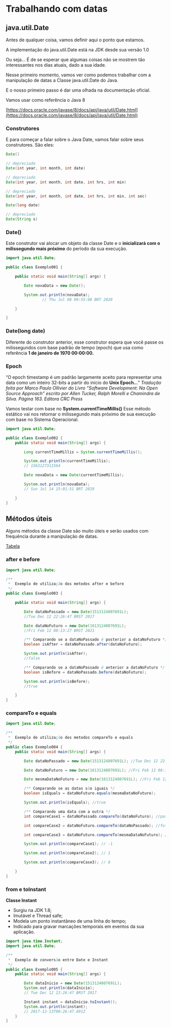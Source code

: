 # Trabalhando com datas

## java.util.Date

Antes de qualquer coisa, vamos definir aqui o ponto
que estamos.

A implementação do java.util.Date está na JDK desde
sua versão 1.0

Ou seja... É de se esperar que algumas coisas não se mostrem tão interessantes nos dias atuais, dado a sua
idade.

Nesse primeiro momento, vamos ver como podemos trabalhar com a manipulação de datas a Classe java.util.Date do Java.

E o nosso primeiro passo é dar uma olhada na documentação oficial.

Vamos usar como referência o Java 8

[https://docs.oracle.com/javase/8/docs/api/java/util/Date.html](https://docs.oracle.com/javase/8/docs/api/java/util/Date.html)

### Construtores

E para começar a falar sobre o Java Date, vamos falar
sobre seus construtores. São eles:

```java
Date()

// depreciado
Date(int year, int month, int date)

// depreciado
Date(int year, int month, int date, int hrs, int min)

// depreciado
Date(int year, int month, int date, int hrs, int min, int sec)

Date(long date)

// depreciado
Date(String s)
```

### Date()

Este construtor vai alocar um objeto da classe Date e o
**inicializará com o milissegundo mais próximo** do período da sua execução.

```java
import java.util.Date;

public class Exemplo001 {

    public static void main(String[] args) {

        Date novaData = new Date();

        System.out.println(novaData);
				// Thu Jul 08 09:55:08 BRT 2020

    }

}
```

### Date(long date)

Diferente do construtor anterior, esse construtor espera
que você passe os milissegundos com base padrão de
tempo (epoch) que usa como referência **1 de janeiro
de 1970 00:00:00.**

### Epoch

“O epoch timestamp é um padrão largamente aceito
para representar uma data como um inteiro 32-bits a
partir do início do **Unix Epoch..**.”
*Tradução feita por Marco Paulo Ollivier do Livro “Software Development: Na Open Source Approach” escrito por Allen Tucker, Ralph Morelli e Chamindra de Silva. Página 163. Editora CRC Press*

Vamos testar com base no **System.currentTimeMillis()**
Esse método estático vai nos retornar o milissegundo
mais próximo de sua execução com base no Sistema
Operacional.

```java
import java.util.Date;

public class Exemplo002 {
    public static void main(String[] args) {

        Long currentTimeMillis = System.currentTimeMillis();

        System.out.println(currentTimeMillis);
        // 1563127311564

        Date novaData = new Date(currentTimeMillis);

        System.out.println(novaData);
        // Sun Jul 14 15:01:51 BRT 2019

    }
}
```

## Métodos úteis

Alguns métodos da classe Date são muito úteis e serão
usados com frequência durante a manipulação de datas.

[Tabela](Trabalhando%20com%20datas%2032998b598ecf410884cd27405b3e1de2/Untitled%20Database%20e967ce38e8db4a6f8b46f1846e32e1f8.csv)

### after e before

```java
import java.util.Date;

/**
 *  Exemplo de utilização dos metodos after e before
 */
public class Exemplo003 {

    public static void main(String[] args) {

        Date dataNoPassado = new Date(1513124807691L);
        //Tue Dec 12 22:26:47 BRST 2017

        Date dataNoFuturo = new Date(1613124807691L);
        //Fri Feb 12 08:13:27 BRST 2021

        /** Comparando se a dataNoPassado é posterior a dataNoFuturo */
        boolean isAfter = dataNoPassado.after(dataNoFuturo);

        System.out.println(isAfter);
        //false

        /** Comparando se a dataNoPassado é anterior a dataNoFuturo */
        boolean isBefore = dataNoPassado.before(dataNoFuturo);

        System.out.println(isBefore);
        //true

    }
}
```

### compareTo e equals

```java
import java.util.Date;

/**
 *  Exemplo de utilização dos metodos compareTo e equals
 */
public class Exemplo004 {
    public static void main(String[] args) {

        Date dataNoPassado = new Date(1513124807691L); //Tue Dec 12 22:26:47 BRST 2017

        Date dataNoFuturo = new Date(1613124807691L); //Fri Feb 12 08:13:27 BRST 2021

        Date mesmaDataNoFuturo = new Date(1613124807691L); //Fri Feb 12 08:13:27 BRST 2021

        /** Comparando se as datas são iguais */
        boolean isEquals = dataNoFuturo.equals(mesmaDataNoFuturo);

        System.out.println(isEquals); //true

        /** Comparando uma data com a outra */
        int compareCase1 = dataNoPassado.compareTo(dataNoFuturo); //passado -> futuro

        int compareCase2 = dataNoFuturo.compareTo(dataNoPassado); //futuro -> passado

        int compareCase3 = dataNoFuturo.compareTo(mesmaDataNoFuturo); //datas equivalentes

        System.out.println(compareCase1); // -1

        System.out.println(compareCase2); // 1

        System.out.println(compareCase3); // 0

    }
}
```

### from e toInstant

**Classe Instant**

- Surgiu na JDK 1.8;
- Imutável e Thread safe;
- Modela um ponto instantâneo de uma linha do tempo;
- Indicado para gravar marcações temporais em eventos da sua aplicação.

```java
import java.time.Instant;
import java.util.Date;

/**
 *  Exemplo de conversão entre Date e Instant
 */
public class Exemplo005 {
    public static void main(String[] args) {

        Date dataInicio = new Date(1513124807691L);
        System.out.println(dataInicio);
        // Tue Dec 12 22:26:47 BRST 2017

        Instant instant = dataInicio.toInstant();
        System.out.println(instant);
        // 2017-12-13T00:26:47.691Z
    }
}
```